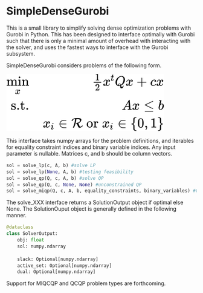 # SimpleDenseGurobi
This is a small library to simplify solving dense optimization problems with Gurobi in Python. This has been designed to interface optimally with Gurobi such that there is only a minimal amount of overhead with interacting with the solver, and uses the fastest ways to interface with the Gurobi subsystem.

SimpleDenseGurobi considers problems of the following form.

<img src="https://github.com/DKenefake/SimpleDenseGurobi/blob/main/problem%20definition.svg">

This interface takes numpy arrays for the problem definitions, and iterables for equality constraint indices and binary variable indices. Any input parameter is nullable. Matrices c, and b should be column vectors.

```python 
sol = solve_lp(c, A, b) #solve LP
sol = solve_lp(None, A, b) #testing feasibility
sol = solve_qp(Q, c, A, b) #solve QP
sol = solve_qp(Q, c, None, None) #unconstrained QP
sol = solve_miqp(Q, c, A, b, equality_constraints, binary_variables) #Constrained MIQP with equality constraints
```

The solve_XXX interface returns a SolutionOutput object if optimal else None. The SolutionOuput object is generally defined in the following manner. 

```python
@dataclass
class SolverOutput:
    obj: float
    sol: numpy.ndarray

    slack: Optional[numpy.ndarray]
    active_set: Optional[numpy.ndarray]
    dual: Optional[numpy.ndarray]
```

Support for MIQCQP and QCQP problem types are forthcoming.

